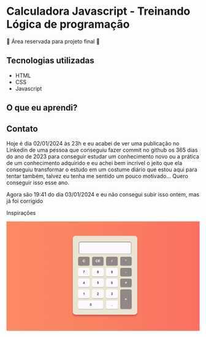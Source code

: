 # Calculadora Javascript - Treinando Lógica de programação

🚧 Área reservada para projeto final 🚧

## Tecnologias utilizadas
  - HTML
  - CSS
  - Javascript

## O que eu aprendi?

## Contato


Hoje é dia 02/01/2024 às 23h e eu acabei de ver uma publicação no Linkedin de uma pessoa que conseguiu fazer commit no github os 365 dias do ano de 2023 para conseguir estudar um conhecimento novo ou a prática de um conhecimento adquirido e eu achei bem incrível o jeito que ela conseguiu transformar o estudo em um costume diário que estou aqui para tentar também, talvez eu tenha me sentido um pouco motivado... Quero conseguir isso esse ano.

Agora são 19:41 do dia 03/01/2024 e eu não consegui subir isso ontem, mas já foi corrigido

Inspirações

![Alt text](image.png)